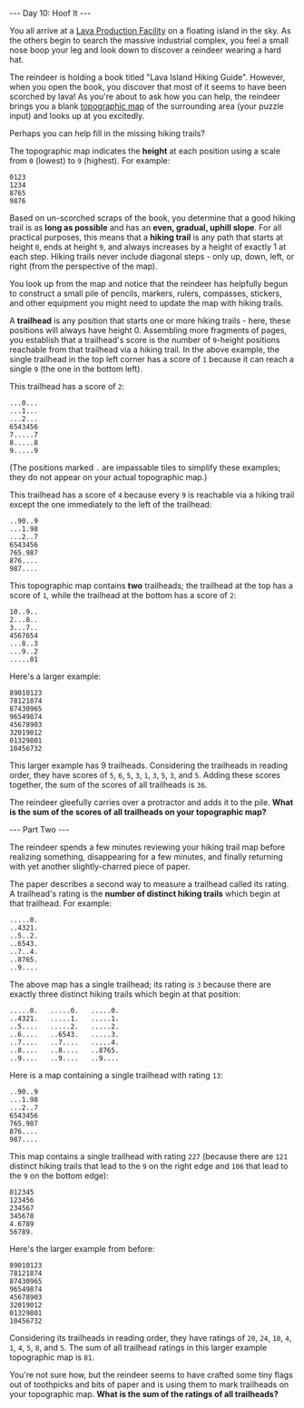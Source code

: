 --- Day 10: Hoof It ---

You all arrive at a [Lava Production Facility](https://adventofcode.com/2023/day/15)
on a floating island in the sky. As the others begin to search the massive industrial
complex, you feel a small nose boop your leg and look down to discover a reindeer
wearing a hard hat.

The reindeer is holding a book titled "Lava Island Hiking Guide". However, when you open
the book, you discover that most of it seems to have been scorched by lava! As you're
about to ask how you can help, the reindeer brings you a blank
[topographic map](https://en.wikipedia.org/wiki/Topographic_map) of the surrounding area
(your puzzle input) and looks up at you excitedly.

Perhaps you can help fill in the missing hiking trails?

The topographic map indicates the **height** at each position using a scale from `0`
(lowest) to `9` (highest). For example:

```text
0123
1234
8765
9876
```

Based on un-scorched scraps of the book, you determine that a good hiking trail is as
**long as possible** and has an **even, gradual, uphill slope**. For all practical
purposes, this means that a **hiking trail** is any path that starts at height `0`, ends
at height `9`, and always increases by a height of exactly 1 at each step. Hiking trails
never include diagonal steps - only up, down, left, or right (from the perspective of
the map).

You look up from the map and notice that the reindeer has helpfully begun to construct
a small pile of pencils, markers, rulers, compasses, stickers, and other equipment you
might need to update the map with hiking trails.

A **trailhead** is any position that starts one or more hiking trails - here, these
positions will always have height 0. Assembling more fragments of pages, you establish
that a trailhead's score is the number of `9`-height positions reachable from that
trailhead via a hiking trail. In the above example, the single trailhead in the top
left corner has a score of `1` because it can reach a single `9` (the one in the bottom
left).

This trailhead has a score of `2`:

```text
...0...
...1...
...2...
6543456
7.....7
8.....8
9.....9
```

(The positions marked `.` are impassable tiles to simplify these examples; they do not
appear on your actual topographic map.)

This trailhead has a score of `4` because every `9` is reachable via a hiking trail
except the one immediately to the left of the trailhead:

```text
..90..9
...1.98
...2..7
6543456
765.987
876....
987....
```

This topographic map contains **two** trailheads; the trailhead at the top has a score
of `1`, while the trailhead at the bottom has a score of `2`:

```text
10..9..
2...8..
3...7..
4567654
...8..3
...9..2
.....01
```

Here's a larger example:

```text
89010123
78121874
87430965
96549874
45678903
32019012
01329801
10456732
```

This larger example has 9 trailheads. Considering the trailheads in reading order, they
have scores of `5`, `6`, `5`, `3`, `1`, `3`, `5`, `3`, and `5`. Adding these scores
together, the sum of the scores of all trailheads is `36`.

The reindeer gleefully carries over a protractor and adds it to the pile. **What is the
sum of the scores of all trailheads on your topographic map?**

--- Part Two ---

The reindeer spends a few minutes reviewing your hiking trail map before realizing
something, disappearing for a few minutes, and finally returning with yet another
slightly-charred piece of paper.

The paper describes a second way to measure a trailhead called its rating. A trailhead's
rating is the **number of distinct hiking trails** which begin at that trailhead. 
For example:

```text
.....0.
..4321.
..5..2.
..6543.
..7..4.
..8765.
..9....
```

The above map has a single trailhead; its rating is `3` because there are exactly three
distinct hiking trails which begin at that position:

```text
.....0.   .....0.   .....0.
..4321.   .....1.   .....1.
..5....   .....2.   .....2.
..6....   ..6543.   .....3.
..7....   ..7....   .....4.
..8....   ..8....   ..8765.
..9....   ..9....   ..9....
```

Here is a map containing a single trailhead with rating `13`:

```text
..90..9
...1.98
...2..7
6543456
765.987
876....
987....
```

This map contains a single trailhead with rating `227` (because there are `121` distinct
hiking trails that lead to the `9` on the right edge and `106` that lead to the `9` on
the bottom edge):

```text
012345
123456
234567
345678
4.6789
56789.
```

Here's the larger example from before:

```text
89010123
78121874
87430965
96549874
45678903
32019012
01329801
10456732
```

Considering its trailheads in reading order, they have ratings of `20`, `24`, `10`, `4`, 
`1`, `4`, `5`, `8`, and `5`. The sum of all trailhead ratings in this larger example
topographic map is `81`.

You're not sure how, but the reindeer seems to have crafted some tiny flags out of
toothpicks and bits of paper and is using them to mark trailheads on your topographic
map.  **What is the sum of the ratings of all trailheads?**

